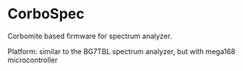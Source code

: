 CorboSpec
=========

Corbomite based firmware for spectrum analyzer. 

Platform: similar to the BG7TBL spectrum analyzer, but with mega168 microcontroller

